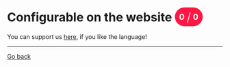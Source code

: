 # Configurable on the website <span style="background-color: #FF1744; color: #FFFFFF; padding: 10px; border-radius: 100px; font-size: 19.2px; vertical-align: top;">0 <span style="font-size: 28.799999999999997px; vertical-align: middle; font-weight: 300;">/</span> 0</span>
You can support us [here](https://www.buymeacoffee.com/hurx), if you like the language!
_____
[Go back](../readme.md#0)